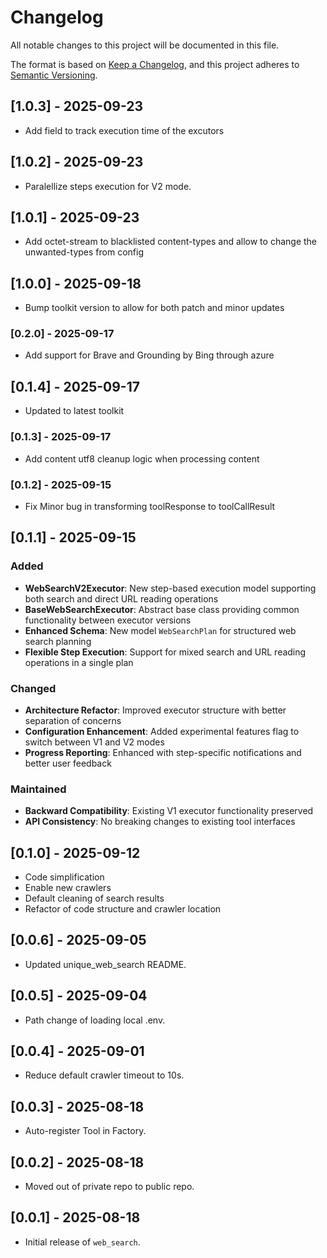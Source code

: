 # Changelog

All notable changes to this project will be documented in this file.

The format is based on [Keep a Changelog](https://keepachangelog.com/en/1.0.0/), 
and this project adheres to [Semantic Versioning](https://semver.org/spec/v2.0.0.html).

## [1.0.3] - 2025-09-23
- Add field to track execution time of the excutors

## [1.0.2] - 2025-09-23
- Paralellize steps execution for V2 mode.

## [1.0.1] - 2025-09-23
- Add octet-stream to blacklisted content-types and allow to change the unwanted-types from config

## [1.0.0] - 2025-09-18
- Bump toolkit version to allow for both patch and minor updates

### [0.2.0] - 2025-09-17
- Add support for Brave and Grounding by Bing through azure

## [0.1.4] - 2025-09-17
- Updated to latest toolkit

### [0.1.3] - 2025-09-17
- Add content utf8 cleanup logic when processing content

### [0.1.2] - 2025-09-15
- Fix Minor bug in transforming toolResponse to toolCallResult

## [0.1.1] - 2025-09-15
### Added
- **WebSearchV2Executor**: New step-based execution model supporting both search and direct URL reading operations
- **BaseWebSearchExecutor**: Abstract base class providing common functionality between executor versions
- **Enhanced Schema**: New model `WebSearchPlan` for structured web search planning
- **Flexible Step Execution**: Support for mixed search and URL reading operations in a single plan

### Changed
- **Architecture Refactor**: Improved executor structure with better separation of concerns
- **Configuration Enhancement**: Added experimental features flag to switch between V1 and V2 modes
- **Progress Reporting**: Enhanced with step-specific notifications and better user feedback

### Maintained
- **Backward Compatibility**: Existing V1 executor functionality preserved
- **API Consistency**: No breaking changes to existing tool interfaces

## [0.1.0] - 2025-09-12
- Code simplification
- Enable new crawlers
- Default cleaning of search results
- Refactor of code structure and crawler location

## [0.0.6] - 2025-09-05
- Updated unique_web_search README.

## [0.0.5] - 2025-09-04
- Path change of loading local .env.

## [0.0.4] - 2025-09-01
- Reduce default crawler timeout to 10s.

## [0.0.3] - 2025-08-18
- Auto-register Tool in Factory.

## [0.0.2] - 2025-08-18
- Moved out of private repo to public repo.

## [0.0.1] - 2025-08-18
- Initial release of `web_search`.